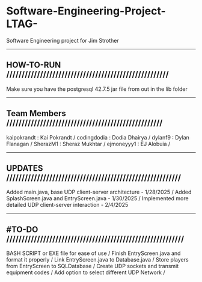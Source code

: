 # Software-Engineering-Project-LTAG-
Software Engineering project for Jim Strother

----------------------------------------------------------------
HOW-TO-RUN /////////////////////////////////////////////////////
----------------------------------------------------------------

Make sure you have the postgresql 42.7.5 jar file from out in the lib folder

----------------------------------------------------------------
Team Members ///////////////////////////////////////////////////
----------------------------------------------------------------
kaipokrandt : Kai Pokrandt /
codingdodia : Dodia Dhairya /
dylanf9     : Dylan Flanagan /
SherazM1    : Sheraz Mukhtar /
ejmoneyyy1  : EJ Alobuia /

-----------------------------------------------------------------
UPDATES /////////////////////////////////////////////////////////
-----------------------------------------------------------------
Added main.java, base UDP client-server architecture - 1/28/2025 /
Added SplashScreen.java and EntryScreen.java - 1/30/2025 /
Implemented more detailed UDP client-server interaction - 2/4/2025

-----------------------------------------------------------------
#TO-DO //////////////////////////////////////////////////////////
-----------------------------------------------------------------

BASH SCRIPT or EXE file for ease of use /
Finish EntryScreen.java and format it properly /
Link EntryScreen.java to Database.java /
Store players from EntryScreen to SQLDatabase /
Create UDP sockets and transmit equipment codes /
Add option to select different UDP Network /



